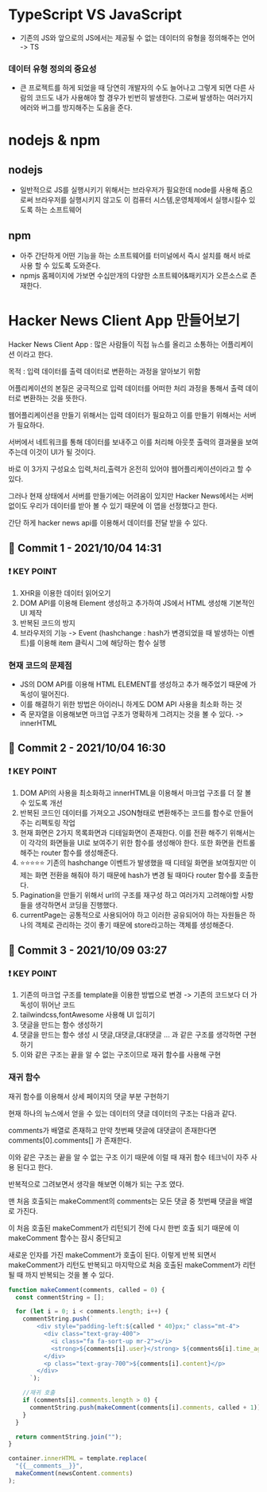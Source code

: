 # TypeScript VS JavaScript

- 기존의 JS와 앞으로의 JS에서는 제공될 수 없는 데이터의 유형을 정의해주는 언어 -> TS

### 데이터 유형 정의의 중요성

- 큰 프로젝트를 하게 되었을 때 당연히 개발자의 수도 늘어나고 그렇게 되면 다른 사람의 코드도 내가 사용해야 할 경우가 빈번히 발생한다. 그로써 발생하는 여러가지 에러와 버그를 방지해주는 도움을 준다.

# nodejs & npm

## nodejs

- 일반적으로 JS를 실행시키기 위해서는 브라우저가 필요한데 node를 사용해 줌으로써 브라우저를 실행시키지 않고도 이 컴퓨터 시스템,운영체제에서 실행시킬수 있도록 하는 소프트웨어

## npm

- 아주 간단하게 어떤 기능을 하는 소프트웨어를 터미널에서 즉시 설치를 해서 바로 사용 할 수 있도록 도와준다.
- npmjs 홈페이지에 가보면 수십만개의 다양한 소프트웨어&패키지가 오픈소스로 존재한다.

# Hacker News Client App 만들어보기

Hacker News Client App : 많은 사람들이 직접 뉴스를 올리고 소통하는 어플리케이션 이라고 한다.

목적 : 입력 데이터를 출력 데이터로 변환하는 과정을 알아보기 위함

어플리케이션의 본질은 궁극적으로 입력 데이터를 어떠한 처리 과정을 통해서 출력 데이터로 변환하는 것을 뜻한다.

웹어플리케이션을 만들기 위해서는 입력 데이터가 필요하고 이를 만들기 위해서는 서버가 필요하다.

서버에서 네트워크를 통해 데이터를 보내주고 이를 처리해 아웃풋 출력의 결과물을 보여주는데 이것이 UI가 될 것이다.

바로 이 3가지 구성요소 입력,처리,출력가 온전히 있어야 웹어플리케이션이라고 할 수 있다.

그러나 현재 상태에서 서버를 만들기에는 어려움이 있지만 Hacker News에서는 서버 없이도 우리가 데이터를 받아 볼 수 있기 때문에 이 앱을 선정했다고 한다.

간단 하게 hacker news api를 이용해서 데이터를 전달 받을 수 있다.

## 🔆 Commit 1 - 2021/10/04 14:31

### ❗️ KEY POINT

1. XHR을 이용한 데이터 읽어오기
2. DOM API를 이용해 Element 생성하고 추가하여 JS에서 HTML 생성해 기본적인 UI 제작
3. 반복된 코드의 방지
4. 브라우저의 기능 -> Event (hashchange : hash가 변경되었을 때 발생하는 이벤트)를 이용해 item 클릭시 그에 해당하는 함수 실행

### 현재 코드의 문제점

- JS의 DOM API를 이용해 HTML ELEMENT를 생성하고 추가 해주었기 때문에 가독성이 떨어진다.
- 이를 해결하기 위한 방법은 아이러니 하게도 DOM API 사용을 최소화 하는 것
- 즉 문자열을 이용해보면 마크업 구조가 명확하게 그려지는 것을 볼 수 있다. -> innerHTML

## 🔆 Commit 2 - 2021/10/04 16:30

### ❗️ KEY POINT

1. DOM API의 사용을 최소화하고 innerHTML을 이용해서 마크업 구조를 더 잘 볼 수 있도록 개선
2. 반복된 코드인 데이터를 가져오고 JSON형태로 변환해주는 코드를 함수로 만들어주는 리펙토링 작업
3. 현재 화면은 2가지 목록화면과 디테일화면이 존재한다. 이를 전환 해주기 위해서는 이 각각의 화면들을 UI로 보여주기 위한 함수를 생성해야 한다. 또한 화면을 컨트롤 해주는 router 함수를 생성해준다.
4. ⭐️⭐️⭐️⭐️⭐️ 기존의 hashchange 이벤트가 발생했을 때 디테일 화면을 보여줬지만 이제는 화면 전환을 해줘야 하기 때문에 hash가 변경 될 때마다 router 함수를 호출한다.
5. Pagination을 만들기 위해서 url의 구조를 재구성 하고 여러가지 고려해야할 사항들을 생각하면서 코딩을 진행했다.
6. currentPage는 공통적으로 사용되어야 하고 이러한 공유되어야 하는 자원들은 하나의 객체로 관리하는 것이 좋기 때문에 store라고하는 객체를 생성해준다.

## 🔆 Commit 3 - 2021/10/09 03:27

### ❗️ KEY POINT

1. 기존의 마크업 구조를 template을 이용한 방법으로 변경 -> 기존의 코드보다 더 가독성이 뛰어난 코드
2. tailwindcss,fontAwesome 사용해 UI 입히기
3. 댓글을 만드는 함수 생성하기
4. 댓글을 만드는 함수 생성 시 댓글,대댓글,대대댓글 ... 과 같은 구조를 생각하면 구현하기
5. 이와 같은 구조는 끝을 알 수 없는 구조이므로 재귀 함수를 사용해 구현

### 재귀 함수

재귀 함수를 이용해서 상세 페이지의 댓글 부분 구현하기

현재 하나의 뉴스에서 얻을 수 있는 데이터의 댓글 데이터의 구조는 다음과 같다.

comments가 배열로 존재하고 만약 첫번째 댓글에 대댓글이 존재한다면 comments[0].comments[] 가 존재한다.

이와 같은 구조는 끝을 알 수 없는 구조 이기 때문에 이럴 때 재귀 함수 테크닉이 자주 사용 된다고 한다.

반복적으로 그려보면서 생각을 해보면 이해가 되는 구조 였다.

맨 처음 호출되는 makeComment의 comments는 모든 댓글 중 첫번째 댓글을 배열로 가진다.

이 처음 호출된 makeComment가 리턴되기 전에 다시 한번 호출 되기 때문에 이 makeComment 함수는 잠시 중단되고

새로운 인자를 가진 makeComment가 호출이 된다. 이렇게 반복 되면서 makeComment가 리턴도 반복되고 마지막으로 처음 호출된 makeComment가 리턴될 때 까지 반복되는 것을 볼 수 있다.

```js
function makeComment(comments, called = 0) {
  const commentString = [];

  for (let i = 0; i < comments.length; i++) {
    commentString.push(`
        <div style="padding-left:${called * 40}px;" class="mt-4">
          <div class="text-gray-400">
            <i class="fa fa-sort-up mr-2"></i>
            <strong>${comments[i].user}</strong> ${comments6[i].time_ago}
          </div>
          <p class="text-gray-700">${comments[i].content}</p>
        </div>
      `);

    //재귀 호출
    if (comments[i].comments.length > 0) {
      commentString.push(makeComment(comments[i].comments, called + 1));
    }
  }

  return commentString.join("");
}

container.innerHTML = template.replace(
  "{{__comments__}}",
  makeComment(newsContent.comments)
);
```
